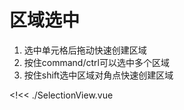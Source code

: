 # 区域选中

1. 选中单元格后拖动快速创建区域
2. 按住command/ctrl可以选中多个区域
3. 按住shift选中区域对角点快速创建区域

<!<< ./SelectionView.vue
